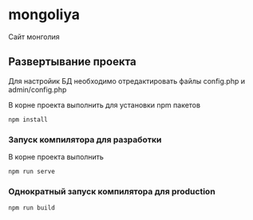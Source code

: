 #  mongoliya
Сайт монголия

## Развертывание проекта

Для настройик БД необходимо отредактировать файлы config.php и admin/config.php

В корне проекта выполнить для установки npm пакетов
```
npm install
```

### Запуск компилятора для разработки
В корне проекта выполнить
```
npm run serve
```

### Однократный запуск компилятора для production
```
npm run build
```
